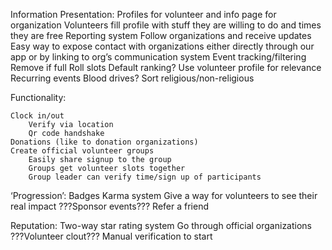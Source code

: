 Information Presentation:
    Profiles for volunteer and info page for organization
        Volunteers fill profile with stuff they are willing to do and times they are free
    Reporting system
    Follow organizations and receive updates
    Easy way to expose contact with organizations either directly through our app or by linking to org’s communication system
    Event tracking/filtering
        Remove if full
        Roll slots
        Default ranking?
            Use volunteer profile for relevance
        Recurring events Blood drives?
        Sort religious/non-religious
        
Functionality:

    Clock in/out
        Verify via location
        Qr code handshake
    Donations (like to donation organizations)
    Create official volunteer groups
        Easily share signup to the group
        Groups get volunteer slots together
        Group leader can verify time/sign up of participants

‘Progression’:
    Badges
    Karma system
    Give a way for volunteers to see their real impact
    ???Sponsor events???
    Refer a friend

Reputation:
    Two-way star rating system
    Go through official organizations
    ???Volunteer clout???
    Manual verification to start

